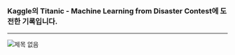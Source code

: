 ### Kaggle의 Titanic - Machine Learning from Disaster Contest에 도전한 기록입니다.
---
![제목 없음](https://github.com/lhs0225/kaggle-titanic/assets/8206626/0787ab95-be5d-43eb-85ff-10e306a864ea)
